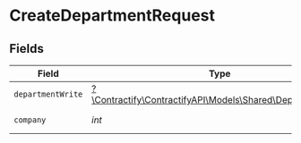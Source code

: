 # CreateDepartmentRequest


## Fields

| Field                                                                                                | Type                                                                                                 | Required                                                                                             | Description                                                                                          |
| ---------------------------------------------------------------------------------------------------- | ---------------------------------------------------------------------------------------------------- | ---------------------------------------------------------------------------------------------------- | ---------------------------------------------------------------------------------------------------- |
| `departmentWrite`                                                                                    | [?\Contractify\ContractifyAPI\Models\Shared\DepartmentWrite](../../models/shared/DepartmentWrite.md) | :heavy_minus_sign:                                                                                   | N/A                                                                                                  |
| `company`                                                                                            | *int*                                                                                                | :heavy_check_mark:                                                                                   | Id of the company                                                                                    |